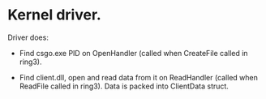 # Kernel driver.

Driver does:

  - Find csgo.exe PID on OpenHandler (called when CreateFile called in ring3).

  - Find client.dll, open and read data from it on ReadHandler (called when
    ReadFile called in ring3). Data is packed into ClientData struct.

